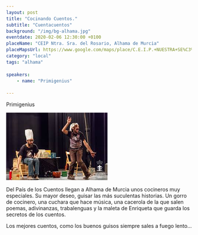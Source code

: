 ```yaml
---
layout: post
title: "Cocinando Cuentos."
subtitle: "Cuentacuentos"
background: "/img/bg-alhama.jpg"
eventdate: 2020-02-06 12:30:00 +0100
placeName: "CEIP Ntra. Sra. del Rosario, Alhama de Murcia"
placeMapsUrl: https://www.google.com/maps/place/C.E.I.P.+NUESTRA+SE%C3%91ORA+DEL+ROSARIO/@37.854591,-1.414511,15z/data=!4m5!3m4!1s0x0:0xf48a873c11510d20!8m2!3d37.854591!4d-1.414511
category: "local"
tags: "alhama"

speakers:
    - name: "Primigenius"
   
---
```

Primigenius

![cartel](/img/posts/primigenius.jpg)  

Del País de los Cuentos llegan a Alhama de Murcia unos cocineros muy especiales. Su mayor deseo, guisar las más suculentas historias. Un gorro de cocinero, una cuchara que hace música, una cacerola de la que salen poemas, adivinanzas, trabalenguas y la maleta de Enriqueta que guarda los secretos de los cuentos.  

Los mejores cuentos, como los buenos guisos siempre sales a fuego lento...  

